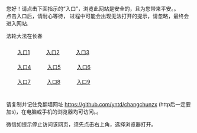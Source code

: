您好！请点击下面指示的“入口”，浏览此网站是安全的，且为您带来平安。。 <br/>
点击入口后，请耐心等待， 过程中可能会出现无法打开的提示，请忽略，最终会进入网站. </br>

法轮大法在长春<br/>
<div style="padding:10px"><a style="margin:20px" target="_blank" href="https://d2vcjk8stp9kcl.cloudfront.net/2Qpsp?lypwxjw" id="ccLink1" rel="nofollow">入口1</a> <a target="_blank" style="margin:20px" href="https://dxpei8f4tnuu8.cloudfront.net/2Qpsp?vzbmswqi" id="ccLink2" rel="nofollow">入口2</a> <a style="margin:20px" target="_blank" href="https://d34bbnapsny83l.cloudfront.net/2Qpsp?qjjbkgw" id="ccLink3" rel="nofollow">入口3</a></div>

<div style="padding:10px" ><a style="margin:20px" target="_blank" href="https://d2vcjk8stp9kcl.cloudfront.net/2Qpsp?lypwxjw" id="ccLink4" rel="nofollow">入口4</a> <a style="margin:20px" href="https://dxpei8f4tnuu8.cloudfront.net/2Qpsp?vzbmswqi" target="_blank" id="ccLink5" rel="nofollow">入口5</a> <a style="margin:20px" href="https://d34bbnapsny83l.cloudfront.net/2Qpsp?qjjbkgw" target="_blank" id="ccLink6" rel="nofollow">入口6</a></div>

<div style="padding:10px"><a style="margin:20px" target="_blank" href="https://d2vcjk8stp9kcl.cloudfront.net/2Qpsp?lypwxjw" id="ccLink7" rel="nofollow">入口7</a> <a style="margin:20px" href="https://dxpei8f4tnuu8.cloudfront.net/2Qpsp?vzbmswqi" target="_blank" id="ccLink8" rel="nofollow">入口8</a> <a style="margin:20px" target="_blank" href="https://d34bbnapsny83l.cloudfront.net/2Qpsp?qjjbkgw" id="ccLink9" rel="nofollow">入口9</a></div>

<br/>



请复制并记住免翻墙网址 https://github.com/yntd/changchunzx (http后一定要加s)，在电脑或手机的浏览器均可访问。。<br/>

微信如提示停止访问该网页，须先点击右上角，选择浏览器打开。
